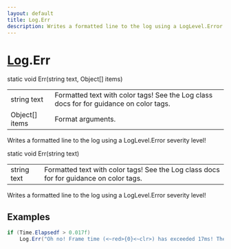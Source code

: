 ```yaml
---
layout: default
title: Log.Err
description: Writes a formatted line to the log using a LogLevel.Error severity level!
---
```

# [Log]({{site.url}}/Pages/Reference/Log.html).Err

<div class='signature' markdown='1'>
static void Err(string text, Object[] items)
</div>

|  |  |
|--|--|
|string text|Formatted text with color tags! See the Log             class docs for for guidance on color tags.|
|Object[] items|Format arguments.|

Writes a formatted line to the log using a
LogLevel.Error severity level!
<div class='signature' markdown='1'>
static void Err(string text)
</div>

|  |  |
|--|--|
|string text|Formatted text with color tags! See the Log             class docs for for guidance on color tags.|

Writes a formatted line to the log using a
LogLevel.Error severity level!




## Examples

```csharp
if (Time.Elapsedf > 0.017f)
	Log.Err("Oh no! Frame time (<~red>{0}<~clr>) has exceeded 17ms! There's no way we'll hit even 60 frames per second!", Time.Elapsedf);
```

